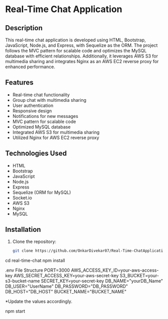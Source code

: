# Real-Time Chat Application

## Description

This real-time chat application is developed using HTML, Bootstrap, JavaScript, Node.js, and Express, with Sequelize as the ORM. 
The project follows the MVC pattern for scalable code and optimizes the MySQL database with efficient relationships. Additionally, 
it leverages AWS S3 for multimedia sharing and integrates Nginx as an AWS EC2 reverse proxy for enhanced performance.

## Features

- Real-time chat functionality
- Group chat with multimedia sharing
- User authentication
- Responsive design
- Notifications for new messages
- MVC pattern for scalable code
- Optimized MySQL database
- Integrated AWS S3 for multimedia sharing
- Utilized Nginx for AWS EC2 reverse proxy

## Technologies Used

- HTML
- Bootstrap
- JavaScript
- Node.js
- Express
- Sequelize (ORM for MySQL)
- Socket.io
- AWS S3
- Nginx
- MySQL

## Installation

1. Clone the repository:

   ```bash
   git clone https://github.com/OnkarDivekar07/Real-Time-ChatApplication.git
cd real-time-chat
npm install


.env File Structure
PORT=3000
AWS_ACCESS_KEY_ID=your-aws-access-key
AWS_SECRET_ACCESS_KEY=your-aws-secret-key
S3_BUCKET=your-s3-bucket-name
SECRET_KEY=your-secret-key
DB_NAME="yourDB_Name"
DB_USER="UserName"
DB_PASSWORD="DB_PASSWORD"
DB_HOST="DB_HOST"
BUCKET_NAME="BUCKET_NAME"

*Update the values accordingly.

npm start
